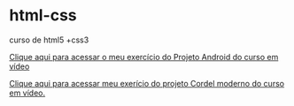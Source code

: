 # html-css
curso de html5 +css3

<a href="https://magno-araujo.github.io/projeto-android/index.html" target="_blank">Clique aqui para acessar o meu exercício do Projeto Android do curso em vídeo</a>

<a href="https://magno-araujo.github.io/html-css/exercicios/MODULO%203/D012/index.html" target="_blank">Clique aqui para acessar meu exerício do projeto Cordel moderno do curso em vídeo.</a>